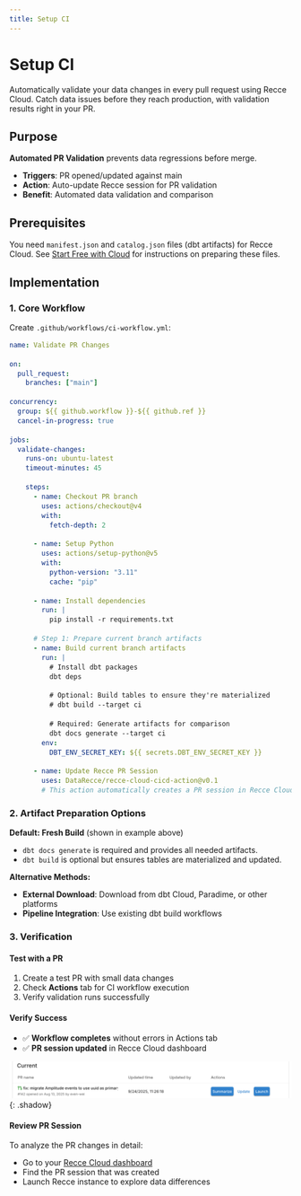 ```yaml
---
title: Setup CI
---
```


# Setup CI

Automatically validate your data changes in every pull request using Recce Cloud. Catch data issues before they reach production, with validation results right in your PR.

## Purpose

**Automated PR Validation** prevents data regressions before merge.

- **Triggers**: PR opened/updated against main
- **Action**: Auto-update Recce session for PR validation
- **Benefit**: Automated data validation and comparison

## Prerequisites

You need `manifest.json` and `catalog.json` files (dbt artifacts) for Recce Cloud. See [Start Free with Cloud](../2-getting-started/start-free-with-cloud.md) for instructions on preparing these files.

## Implementation

### 1. Core Workflow

Create `.github/workflows/ci-workflow.yml`:

```yaml
name: Validate PR Changes

on:
  pull_request:
    branches: ["main"]

concurrency:
  group: ${{ github.workflow }}-${{ github.ref }}
  cancel-in-progress: true

jobs:
  validate-changes:
    runs-on: ubuntu-latest
    timeout-minutes: 45

    steps:
      - name: Checkout PR branch
        uses: actions/checkout@v4
        with:
          fetch-depth: 2

      - name: Setup Python
        uses: actions/setup-python@v5
        with:
          python-version: "3.11"
          cache: "pip"

      - name: Install dependencies
        run: |
          pip install -r requirements.txt

      # Step 1: Prepare current branch artifacts
      - name: Build current branch artifacts
        run: |
          # Install dbt packages
          dbt deps

          # Optional: Build tables to ensure they're materialized
          # dbt build --target ci

          # Required: Generate artifacts for comparison
          dbt docs generate --target ci
        env:
          DBT_ENV_SECRET_KEY: ${{ secrets.DBT_ENV_SECRET_KEY }}

      - name: Update Recce PR Session
        uses: DataRecce/recce-cloud-cicd-action@v0.1
        # This action automatically creates a PR session in Recce Cloud
```

### 2. Artifact Preparation Options

**Default: Fresh Build** (shown in example above)

- `dbt docs generate` is required and provides all needed artifacts.
- `dbt build` is optional but ensures tables are materialized and updated.

**Alternative Methods:**

- **External Download**: Download from dbt Cloud, Paradime, or other platforms
- **Pipeline Integration**: Use existing dbt build workflows

### 3. Verification

#### Test with a PR

1. Create a test PR with small data changes
2. Check **Actions** tab for CI workflow execution
3. Verify validation runs successfully

#### Verify Success

- ✅ **Workflow completes** without errors in Actions tab
- ✅ **PR session updated** in Recce Cloud dashboard

![Recce Cloud showing PR validation session](../assets/images/7-cicd/verify-setup-ci.png){: .shadow}

#### Review PR Session

To analyze the PR changes in detail:

- Go to your [Recce Cloud dashboard](https://cloud.reccehq.com)
- Find the PR session that was created
- Launch Recce instance to explore data differences

